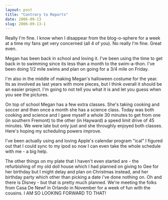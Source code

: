 ```yaml
---
layout: post
title: "Contrary to Reports"
date: 2006-09-13
slug: 2006-09-13-1
---
```


Really I&apos;m fine.  I know when I disappear from the blog-o-sphere for a week at a time my fans get very concerned (all 4 of you).  No really I&apos;m fine.  Great even.

Megan has been back in school and loving it.  I&apos;ve been using the time to get back in to swimming since its less than a month to the swim-a-thon.  I&apos;ve been doing 1/2 mile swims and plan on going for a 3/4 mile on Friday.

I&apos;m also in the middle of making Megan&apos;s halloween costume for the year.  Its as involved as last years with more pieces, but I think overall it should be an easier project.  I&apos;m going to not tell you what it is and let you guess when you see the pictures.

On top of school Megan has a few extra classes.  She&apos;s taking cooking and soccer and then once a month she has a science class.  Today was both cooking and science and I gave myself a whole 30 minutes to get from one (in southern Fremont) to the other (in Hayward) a speed limit drive of 45 minutes.  We were late but only just and she throughly enjoyed both classes.  Here&apos;s hoping my scheduling powers improve.

I&apos;ve been actually using and loving Apple&apos;s calendar program &quot;ical&quot;  I figured out that I could sync to my ipod so now I can even take the whole schedule with me - a big help.

The other things on my plate that I haven&apos;t even started are - the refurbishing of my old doll house which I had planned on giving to Gee for her birthday but I might delay and plan on Christmas instead, and her birthday party which other than picking a date i&apos;ve done nothing on.  Oh and there is Disney - but that is pretty much planned.  We&apos;re meeting the folks from Casa De Newf in Orlando in November for a week of fun with the cousins.  I AM SO LOOKING FORWARD TO THAT!
